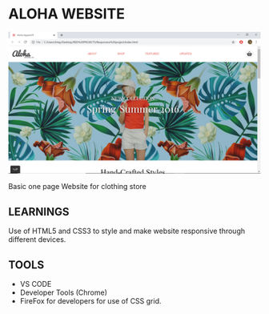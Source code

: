 # ALOHA WEBSITE

![aloha_website](Images/aloha.png)

Basic one page Website for clothing store

## LEARNINGS

Use of HTML5 and CSS3 to style and make website responsive through different devices.

## TOOLS 
- VS CODE 
- Developer Tools (Chrome)
- FireFox for developers for use of CSS grid.



